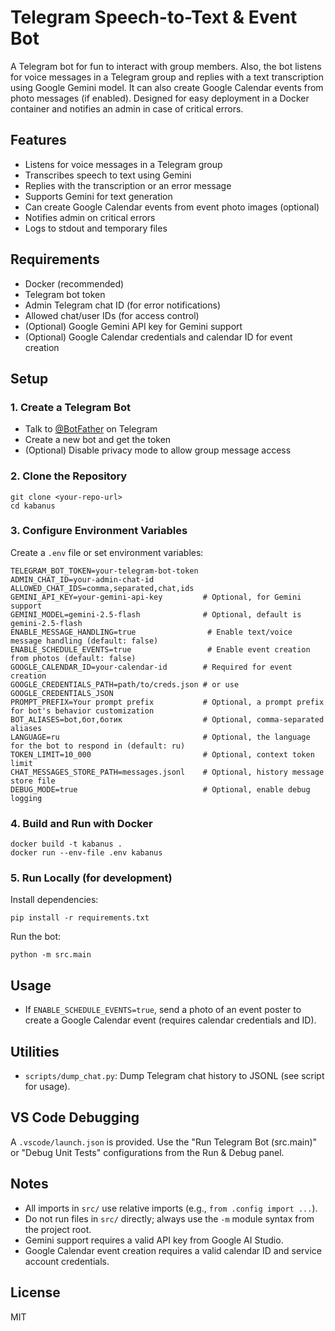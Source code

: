 # Telegram Speech-to-Text & Event Bot

A Telegram bot for fun to interact with group members. Also, the bot listens for voice messages in a Telegram group and replies with a text transcription using Google Gemini model. It can also create Google Calendar events from photo messages (if enabled). Designed for easy deployment in a Docker container and notifies an admin in case of critical errors.

## Features
- Listens for voice messages in a Telegram group
- Transcribes speech to text using Gemini
- Replies with the transcription or an error message
- Supports Gemini for text generation
- Can create Google Calendar events from event photo images (optional)
- Notifies admin on critical errors
- Logs to stdout and temporary files

## Requirements
- Docker (recommended)
- Telegram bot token
- Admin Telegram chat ID (for error notifications)
- Allowed chat/user IDs (for access control)
- (Optional) Google Gemini API key for Gemini support
- (Optional) Google Calendar credentials and calendar ID for event creation

## Setup

### 1. Create a Telegram Bot
- Talk to [@BotFather](https://t.me/botfather) on Telegram
- Create a new bot and get the token
- (Optional) Disable privacy mode to allow group message access

### 2. Clone the Repository
```
git clone <your-repo-url>
cd kabanus
```

### 3. Configure Environment Variables
Create a `.env` file or set environment variables:
```
TELEGRAM_BOT_TOKEN=your-telegram-bot-token
ADMIN_CHAT_ID=your-admin-chat-id
ALLOWED_CHAT_IDS=comma,separated,chat,ids
GEMINI_API_KEY=your-gemini-api-key         # Optional, for Gemini support
GEMINI_MODEL=gemini-2.5-flash              # Optional, default is gemini-2.5-flash
ENABLE_MESSAGE_HANDLING=true                # Enable text/voice message handling (default: false)
ENABLE_SCHEDULE_EVENTS=true                 # Enable event creation from photos (default: false)
GOOGLE_CALENDAR_ID=your-calendar-id        # Required for event creation
GOOGLE_CREDENTIALS_PATH=path/to/creds.json # or use GOOGLE_CREDENTIALS_JSON
PROMPT_PREFIX=Your prompt prefix           # Optional, a prompt prefix for bot's behavior customization
BOT_ALIASES=bot,бот,ботик                  # Optional, comma-separated aliases
LANGUAGE=ru                                # Optional, the language for the bot to respond in (default: ru)
TOKEN_LIMIT=10_000                         # Optional, context token limit
CHAT_MESSAGES_STORE_PATH=messages.jsonl    # Optional, history message store file
DEBUG_MODE=true                            # Optional, enable debug logging
```

### 4. Build and Run with Docker
```
docker build -t kabanus .
docker run --env-file .env kabanus
```

### 5. Run Locally (for development)
Install dependencies:
```
pip install -r requirements.txt
```
Run the bot:
```
python -m src.main
```

## Usage

- If `ENABLE_SCHEDULE_EVENTS=true`, send a photo of an event poster to create a Google Calendar event (requires calendar credentials and ID).

## Utilities
- `scripts/dump_chat.py`: Dump Telegram chat history to JSONL (see script for usage).

## VS Code Debugging

A `.vscode/launch.json` is provided. Use the "Run Telegram Bot (src.main)" or "Debug Unit Tests" configurations from the Run & Debug panel.

## Notes
- All imports in `src/` use relative imports (e.g., `from .config import ...`).
- Do not run files in `src/` directly; always use the `-m` module syntax from the project root.
- Gemini support requires a valid API key from Google AI Studio.
- Google Calendar event creation requires a valid calendar ID and service account credentials.

## License
MIT
